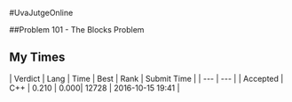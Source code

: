 #UvaJutgeOnline

##Problem 101 - The Blocks Problem

## My Times

| Verdict | Lang | Time | Best | Rank | Submit Time |
| --- | --- |
| Accepted | C++ | 0.210 | 0.000| 12728 | 2016-10-15 19:41 |